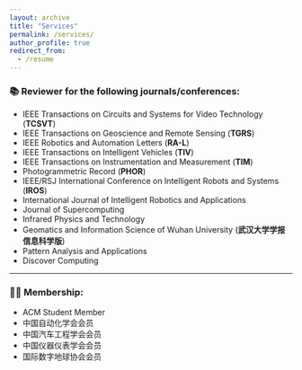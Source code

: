 ```yaml
---
layout: archive
title: "Services"
permalink: /services/
author_profile: true
redirect_from:
  - /resume
---
```

### 📚 **Reviewer for the following journals/conferences**:
- IEEE Transactions on Circuits and Systems for Video Technology (**TCSVT**)
- IEEE Transactions on Geoscience and Remote Sensing (**TGRS**)
- IEEE Robotics and Automation Letters (**RA-L**)
- IEEE Transactions on Intelligent Vehicles (**TIV**)
- IEEE Transactions on Instrumentation and Measurement (**TIM**)
- Photogrammetric Record (**PHOR**)
- IEEE/RSJ International Conference on Intelligent Robots and Systems (**IROS**)
- International Journal of Intelligent Robotics and Applications
- Journal of Supercomputing
- Infrared Physics and Technology
- Geomatics and Information Science of Wuhan University (**武汉大学学报信息科学版**)
- Pattern Analysis and Applications
- Discover Computing

---

### 🧑‍💼 **Membership**:
- ACM Student Member
- 中国自动化学会会员
- 中国汽车工程学会会员
- 中国仪器仪表学会会员
- 国际数字地球协会会员